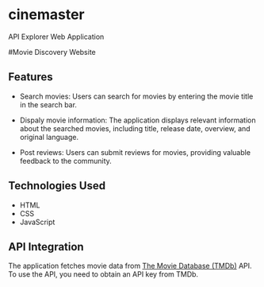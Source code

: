 # cinemaster
API Explorer Web Application  

#Movie Discovery Website

## Features

- Search movies: Users can search for movies by entering the movie title in the search bar.

- Dispaly movie information: The application displays relevant information about the searched movies, including title, release date, overview, and original language.

- Post reviews: Users can submit reviews for movies, providing valuable feedback to the community.

## Technologies Used

- HTML
- CSS
- JavaScript

## API Integration

The application fetches movie data from [The Movie Database (TMDb)](https://www.themoviedb.org/) API. To use the API, you need to obtain an API key from TMDb.